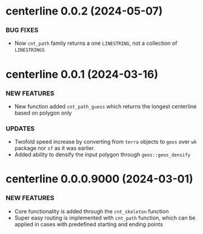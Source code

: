 centerline 0.0.2 (2024-05-07)
=========================

### BUG FIXES

  * Now `cnt_path` family returns a one `LINESTRING`, not a collection of `LINESTRINGS`

centerline 0.0.1 (2024-03-16)
=========================

### NEW FEATURES

  * New function added `cnt_path_guess` which returns the longest centerline based on polygon only

### UPDATES

  * Twofold speed increase by converting from `terra` objects to `geos` over `wk` package nor `sf` as it was earlier.
  * Added ability to densify the input polygon through `geos::geos_densify`


centerline 0.0.0.9000 (2024-03-01)
=========================

### NEW FEATURES

  * Core functionality is added through the `cnt_skeleton` function
  * Super easy routing is implemented with `cnt_path` function, which can be applied in cases with predefined starting and ending points
